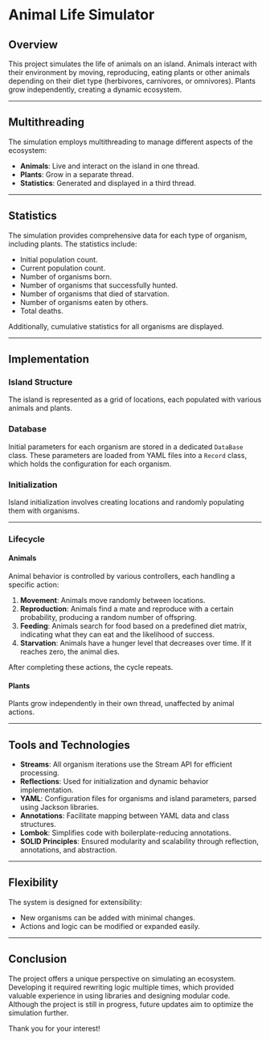 # Animal Life Simulator

## Overview  
This project simulates the life of animals on an island. Animals interact with their environment by moving, reproducing, eating plants or other animals depending on their diet type (herbivores, carnivores, or omnivores). Plants grow independently, creating a dynamic ecosystem.

---

## Multithreading  
The simulation employs multithreading to manage different aspects of the ecosystem:  
- **Animals**: Live and interact on the island in one thread.  
- **Plants**: Grow in a separate thread.  
- **Statistics**: Generated and displayed in a third thread.

---

## Statistics  
The simulation provides comprehensive data for each type of organism, including plants. The statistics include:  
- Initial population count.  
- Current population count.  
- Number of organisms born.  
- Number of organisms that successfully hunted.  
- Number of organisms that died of starvation.  
- Number of organisms eaten by others.  
- Total deaths.  

Additionally, cumulative statistics for all organisms are displayed.

---

## Implementation  

### Island Structure  
The island is represented as a grid of locations, each populated with various animals and plants.  

### Database  
Initial parameters for each organism are stored in a dedicated `DataBase` class. These parameters are loaded from YAML files into a `Record` class, which holds the configuration for each organism.

### Initialization  
Island initialization involves creating locations and randomly populating them with organisms.  

---

### Lifecycle  

#### Animals  
Animal behavior is controlled by various controllers, each handling a specific action:  
1. **Movement**: Animals move randomly between locations.  
2. **Reproduction**: Animals find a mate and reproduce with a certain probability, producing a random number of offspring.  
3. **Feeding**: Animals search for food based on a predefined diet matrix, indicating what they can eat and the likelihood of success.  
4. **Starvation**: Animals have a hunger level that decreases over time. If it reaches zero, the animal dies.

After completing these actions, the cycle repeats.

#### Plants  
Plants grow independently in their own thread, unaffected by animal actions.

---

## Tools and Technologies  
- **Streams**: All organism iterations use the Stream API for efficient processing.  
- **Reflections**: Used for initialization and dynamic behavior implementation.  
- **YAML**: Configuration files for organisms and island parameters, parsed using Jackson libraries.  
- **Annotations**: Facilitate mapping between YAML data and class structures.  
- **Lombok**: Simplifies code with boilerplate-reducing annotations.  
- **SOLID Principles**: Ensured modularity and scalability through reflection, annotations, and abstraction.

---

## Flexibility  
The system is designed for extensibility:  
- New organisms can be added with minimal changes.  
- Actions and logic can be modified or expanded easily.

---

## Conclusion  
The project offers a unique perspective on simulating an ecosystem. Developing it required rewriting logic multiple times, which provided valuable experience in using libraries and designing modular code. Although the project is still in progress, future updates aim to optimize the simulation further.

Thank you for your interest!
